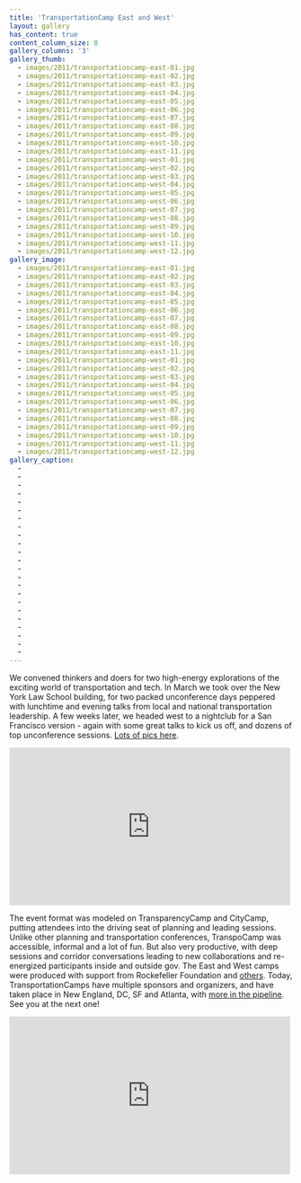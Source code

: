 ```yaml
---
title: 'TransportationCamp East and West'
layout: gallery
has_content: true
content_column_size: 8
gallery_columns: '3'
gallery_thumb: 
  - images/2011/transportationcamp-east-01.jpg
  - images/2011/transportationcamp-east-02.jpg
  - images/2011/transportationcamp-east-03.jpg
  - images/2011/transportationcamp-east-04.jpg
  - images/2011/transportationcamp-east-05.jpg
  - images/2011/transportationcamp-east-06.jpg
  - images/2011/transportationcamp-east-07.jpg
  - images/2011/transportationcamp-east-08.jpg
  - images/2011/transportationcamp-east-09.jpg
  - images/2011/transportationcamp-east-10.jpg
  - images/2011/transportationcamp-east-11.jpg
  - images/2011/transportationcamp-west-01.jpg
  - images/2011/transportationcamp-west-02.jpg
  - images/2011/transportationcamp-west-03.jpg
  - images/2011/transportationcamp-west-04.jpg
  - images/2011/transportationcamp-west-05.jpg
  - images/2011/transportationcamp-west-06.jpg
  - images/2011/transportationcamp-west-07.jpg
  - images/2011/transportationcamp-west-08.jpg
  - images/2011/transportationcamp-west-09.jpg
  - images/2011/transportationcamp-west-10.jpg
  - images/2011/transportationcamp-west-11.jpg
  - images/2011/transportationcamp-west-12.jpg
gallery_image:
  - images/2011/transportationcamp-east-01.jpg
  - images/2011/transportationcamp-east-02.jpg
  - images/2011/transportationcamp-east-03.jpg
  - images/2011/transportationcamp-east-04.jpg
  - images/2011/transportationcamp-east-05.jpg
  - images/2011/transportationcamp-east-06.jpg
  - images/2011/transportationcamp-east-07.jpg
  - images/2011/transportationcamp-east-08.jpg
  - images/2011/transportationcamp-east-09.jpg
  - images/2011/transportationcamp-east-10.jpg
  - images/2011/transportationcamp-east-11.jpg
  - images/2011/transportationcamp-west-01.jpg
  - images/2011/transportationcamp-west-02.jpg
  - images/2011/transportationcamp-west-03.jpg
  - images/2011/transportationcamp-west-04.jpg
  - images/2011/transportationcamp-west-05.jpg
  - images/2011/transportationcamp-west-06.jpg
  - images/2011/transportationcamp-west-07.jpg
  - images/2011/transportationcamp-west-08.jpg
  - images/2011/transportationcamp-west-09.jpg
  - images/2011/transportationcamp-west-10.jpg
  - images/2011/transportationcamp-west-11.jpg
  - images/2011/transportationcamp-west-12.jpg
gallery_caption: 
  - 
  - 
  - 
  - 
  - 
  - 
  - 
  - 
  - 
  - 
  - 
  - 
  - 
  - 
  - 
  - 
  - 
  - 
  - 
  - 
  - 
  - 
  - 
---
```


We convened thinkers and doers for two high-energy explorations of the exciting world of transportation and tech. In March we took over the New York Law School building, for two packed unconference days peppered with lunchtime and evening talks from local and national transportation leadership. A few weeks later, we headed west to a nightclub for a San Francisco version - again with some great talks to kick us off, and dozens of top unconference sessions. <a href="https://www.flickr.com/photos/transportationcamp/">Lots of pics here</a>.

<iframe src="https://player.vimeo.com/video/20936443" width="500" height="281" frameborder="0" webkitallowfullscreen mozallowfullscreen allowfullscreen></iframe>

The event format was modeled on TransparencyCamp and CityCamp, putting attendees into the driving seat of planning and leading sessions. Unlike other planning and transportation conferences, TranspoCamp was accessible, informal and a lot of fun. But also very productive, with deep sessions and corridor conversations leading to new collaborations and re-energized participants inside and outside gov. The East and West camps were produced with support from Rockefeller Foundation and <a href="http://transportationcamp.org/events/east/">others</a>. Today, TransportationCamps have multiple sponsors and organizers, and have taken place in New England, DC, SF and Atlanta, with <a href="http://transportationcamp.org">more in the pipeline</a>. See you at the next one!

<iframe src="https://player.vimeo.com/video/21811794" width="500" height="281" frameborder="0" webkitallowfullscreen mozallowfullscreen allowfullscreen></iframe>